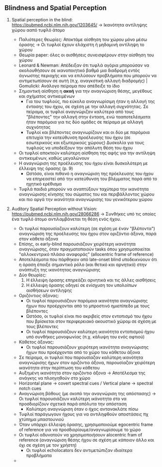 ## Blindness and Spatial Perception

1. Spatial perception in the blind: https://pubmed.ncbi.nlm.nih.gov/1203645/ <!-- PDF/jones1975 --> &rarr; Ικανότητα αντίληψης χώρου ααπό τυφλό άτομο
   - Παλιότερες θεωρίες: Αποκτάμε αίσθηση του χώρου μόνο μέσω όρασης &rarr; Οι τυφλοί έχουν ελάχιστη ή μηδαμινή αντίληψη το χώρου
   - Θεωρία paper: όλες οι αισθήσεις συνεισφέρουν στην αίσθηση του χώρου
   - Leonard & Newman: Απέδειξαν ότι τυφλά αγόρια μπορούσαν να ακολουθήσουν σε ικανοποιητικό βαθμό μια διαδρομή εντός άγνωστης περιοχής και να επιλύσουν προβλήματα που μπορούν να αντιμετωπίσουν σε αυτή (π.χ. αναγκστική αλλαγή διαδρομής) | Gomulicki: Ανάλογο πείραμα που απέδειξε το ίδιο
   - Σημαντική αίσθηση η **ακοή** για την αναγνώριση θέσης, μεγέθους και σχήματος αντικειμένων
     - Για του τυφλούς, πιο εύκολα αναγνωρίσιμη ήταν η αλλαγή της έντασης του ήχου, σε σχέση με την αλλαγή συχνότητας. Σε πείραμα, οι τυφλοί αναγνώριζαν καλύτερα από τους "βλέποντες" την αλλαγή στην ένταση, ενώ τααποτελέσματα ήταν παρόμοια για τις δύο ομάδες σε πείραμα με αλλαγή συχνότητας
     - Τυφλοί και βλέποντες αναγνωρίζουν και οι δύο με παρόμοια επιτυχία την κατεύθυνση προέλευσης του ήχου (σε εσωτερικούς και εξωτερικούς χώρους) Δυσκολία για τους τυφλούς να υποδείξουν την απόλυτη θέση του ήχου
   - Οι τυφλοί αποκτούν καλύτερη αίσθηση της αφής για την αντίληψη αντικειμένων, καθώς μεγαλώνουν
   - Η αναγνώριση της προέλευσης του ήχου είναι δυσκολότερη με έλλειψη της όρασης (p. 9)
     - Ωστόσο, είναι πιθανό η αναγνώριση της πρόελευσης του ήχου να επηρεαστεί από την κατεύθυνση του βλέμματος παρά από το ηχητικό ερέθισμα
   -  Τυφλά παιδιά μπορούν να αναπτύξουν ταχύτερα την ικανότητα αναγνώρισης κίνησης του σώματος του και περιβάλλοντος χώρου και πιο αργά την ικανότητα αναγνώρισης του γενικότερου χώρου

2. Auditory Spatial Perception without Vision: https://pubmed.ncbi.nlm.nih.gov/28066286 <!-- PDF/voss2016 --> &rarr; Συνθήκες υπό τις οποίες ένα τυφλό άτομο αντιλαμβάνεται τη θέση ενός ήχου.
   - Οι τυφλοί παρουσίαζουν καλύτερη (σε σχέση με έναν "βλέποντα") αναγνώριση της προέλευσης του ήχου στον οριζόντιο άξονα, παρά στον κάθετο άξονα
   - Επίσης, οι early-blind παρουσιάζουν χειρότερη ικανότητα αναγνώρισης, όταν πραγματοποιούν tasks όπου χρησιμοποιείται "αλλοκεντρικό πλάσιο αναφοράς" (allocentric frame of reference)
   - Αποτελέσματα που πάρθηκαν από late-onset blind υποδεικνύουν ότι η όραση έπαιξε σημαντικό ρόλο (και θετικό και αρνητικό) στην ανάπτυξη της ικανότητας αναγνώρισης
   - Δύο θεωρίες:
     1. Η έλλειψη όρασης επηρεάζει αρνητικά και τις άλλες αισθήσεις
     2. Η έλλειψη όρασης οδηγεί σε ενίσχυση τον υπολοίπων αισθήσεων αντίληψης
   - Οριζόντιος άξονας:
     - Οι τυφλοί παρουσιάζουν παρόμοια ικανότητα αναγνώρισης ήχων που προέρχονται από το μπροστινό ημιεπίπεδο με τους βλέποντες
     - Ωστόσο, οι τυφλοί είναι πιο ακριβείς στον εντοπισμό του ήχου που βρίσκεται στον περιφερειακό ακουστικό χώρομ σε σχέση με τους βλέποντες
     - Οι τυφλοί παρουσιάζουν καλύτερη ικανότητα εντοπισμού ήχου υπό συνθήκες μονοφωνίας (π.χ. κάλυψη του ενός αφτιού)
   - Κάθετος άξονας:
     - Οι τυφλοί παρουσιάζουν χειρότερη ικανότητα αναγνώρισης ήχων που προέρχονται από το χώρο του κάθετου άξονα
   - Σε πείραμα, οι τυφλοί που παρουσίαζαν καλύτερη ικανότητα αναγνώρισης ήχων στον οριζόντιο άξονα, παρουσίαζαν χειρότερη ικανότητα στην περίπτωση του κάθετου
   - Αυξημένη ικανότητα στον οριζόντιο άξονα &rarr; Αποτέλεσμα της ανάγκης να πλοηγηθούν στο χώρο
   - Horizontal plane &rarr; covert spectral cues / Vertical plane &rarr; spectral notch cues
   - Αναγνώριση βάθους (με σκοπό την αναγνώριση της απόστασης) &rarr; Οι τυφλοί παρουσιάζουν καλύτερη ικάνοτητα στο να προσδιορίζουν σχετικά παρά απόλυτα την απόσταση
     - Καλύτερη αναγνώριση όταν ο ήχος αντανακλάτε πίσω
   - Τυφλοί παράγωγουν ήχους για να αντιληφθούν αποστάσεις πχ χτύπημα μπαστουνιού
   - Όταν υπάρχει έλλειψη όρασης, χρησιμοποιούμε egocentric frame of reference για να προσδιορίουμε/αναγνωρίσουμε το χώρο
   - Οι τυφλοί αδυνατούν να χρησιμοποιήσουν alocentric fram of reference (αναγνώριση θέσης ήχου σε σχέση με κάποιον άλλο και όχι σε σχέση με τον χρήστη)
     - Οι τυφλοί echolocators δεν αντιμετώπιζαν ιδιαίτερα προβλήματα
   - 